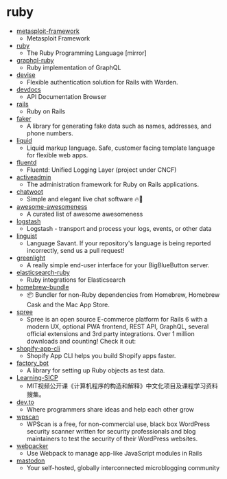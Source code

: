 # ruby
- [metasploit-framework](https://github.com/rapid7/metasploit-framework)
  - Metasploit Framework
- [ruby](https://github.com/ruby/ruby)
  - The Ruby Programming Language [mirror]
- [graphql-ruby](https://github.com/rmosolgo/graphql-ruby)
  - Ruby implementation of GraphQL
- [devise](https://github.com/heartcombo/devise)
  - Flexible authentication solution for Rails with Warden.
- [devdocs](https://github.com/freeCodeCamp/devdocs)
  - API Documentation Browser
- [rails](https://github.com/rails/rails)
  - Ruby on Rails
- [faker](https://github.com/faker-ruby/faker)
  - A library for generating fake data such as names, addresses, and phone numbers.
- [liquid](https://github.com/Shopify/liquid)
  - Liquid markup language. Safe, customer facing template language for flexible web apps.
- [fluentd](https://github.com/fluent/fluentd)
  - Fluentd: Unified Logging Layer (project under CNCF)
- [activeadmin](https://github.com/activeadmin/activeadmin)
  - The administration framework for Ruby on Rails applications.
- [chatwoot](https://github.com/chatwoot/chatwoot)
  - Simple and elegant live chat software 🔥💬
- [awesome-awesomeness](https://github.com/bayandin/awesome-awesomeness)
  - A curated list of awesome awesomeness
- [logstash](https://github.com/elastic/logstash)
  - Logstash - transport and process your logs, events, or other data
- [linguist](https://github.com/github/linguist)
  - Language Savant. If your repository's language is being reported incorrectly, send us a pull request!
- [greenlight](https://github.com/bigbluebutton/greenlight)
  - A really simple end-user interface for your BigBlueButton server.
- [elasticsearch-ruby](https://github.com/elastic/elasticsearch-ruby)
  - Ruby integrations for Elasticsearch
- [homebrew-bundle](https://github.com/Homebrew/homebrew-bundle)
  - 📦 Bundler for non-Ruby dependencies from Homebrew, Homebrew Cask and the Mac App Store.
- [spree](https://github.com/spree/spree)
  - Spree is an open source E-commerce platform for Rails 6 with a modern UX, optional PWA frontend, REST API, GraphQL, several official extensions and 3rd party integrations. Over 1 million downloads and counting! Check it out:
- [shopify-app-cli](https://github.com/Shopify/shopify-app-cli)
  - Shopify App CLI helps you build Shopify apps faster.
- [factory_bot](https://github.com/thoughtbot/factory_bot)
  - A library for setting up Ruby objects as test data.
- [Learning-SICP](https://github.com/DeathKing/Learning-SICP)
  - MIT视频公开课《计算机程序的构造和解释》中文化项目及课程学习资料搜集。
- [dev.to](https://github.com/thepracticaldev/dev.to)
  - Where programmers share ideas and help each other grow
- [wpscan](https://github.com/wpscanteam/wpscan)
  - WPScan is a free, for non-commercial use, black box WordPress security scanner written for security professionals and blog maintainers to test the security of their WordPress websites.
- [webpacker](https://github.com/rails/webpacker)
  - Use Webpack to manage app-like JavaScript modules in Rails
- [mastodon](https://github.com/tootsuite/mastodon)
  - Your self-hosted, globally interconnected microblogging community
